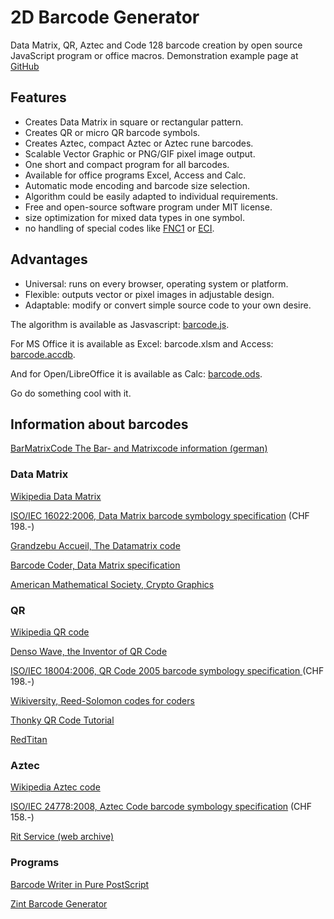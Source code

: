 # 2D Barcode Generator
Data Matrix, QR, Aztec and Code 128 barcode creation by open source JavaScript program or office macros.
Demonstration example page at [GitHub](https://zingl.github.io/)
## Features
* Creates Data Matrix in square or rectangular pattern.
* Creates QR or micro QR barcode symbols.
* Creates Aztec, compact Aztec or Aztec rune barcodes.
* Scalable Vector Graphic or PNG/GIF pixel image output.
* One short and compact program for all barcodes.
* Available for office programs Excel, Access and Calc.
* Automatic mode encoding and barcode size selection.
* Algorithm could be easily adapted to individual requirements.
* Free and open-source software program under MIT license.
* size optimization for mixed data types in one symbol.
* no handling of special codes like [FNC1](http://en.wikipedia.org/wiki/GS1-128) or [ECI](http://en.wikipedia.org/wiki/Extended_Channel_Interpretation).
## Advantages
* Universal: runs on every browser, operating system or platform.
* Flexible: outputs vector or pixel images in adjustable design.
* Adaptable: modify or convert simple source code to your own desire.

The algorithm is available as Jasvascript: [barcode.js](barcode.js).

For MS Office it is available as Excel: barcode.xlsm and Access: [barcode.accdb](barcode.accdb).

And for Open/LibreOffice it is available as Calc: [barcode.ods](barcode.ods).

Go do something cool with it.
## Information about barcodes
[BarMatrixCode The Bar- and Matrixcode information (german)](https://barmatrixcode.de/)
### Data Matrix
[Wikipedia Data Matrix](http://en.wikipedia.org/wiki/Data_Matrix)

[ISO/IEC 16022:2006, Data Matrix barcode symbology specification](http://www.iso.org/iso/catalogue_detail.htm?csnumber=44230) (CHF 198.-)

[Grandzebu Accueil, The Datamatrix code](http://grandzebu.net/informatique/codbar-en/datamatrix.htm)

[Barcode Coder, Data Matrix specification](http://barcode-coder.com/en/datamatrix-specification-104.html)

[American Mathematical Society, Crypto Graphics](http://www.ams.org/samplings/feature-column/fcarc-data-matrix)
### QR
[Wikipedia QR code](http://en.wikipedia.org/wiki/QR_code)

[Denso Wave, the Inventor of QR Code](http://www.qrcode.com/en/index.html)

[ISO/IEC 18004:2006, QR Code 2005 barcode symbology specification ](http://www.iso.org/iso/catalogue_detail?csnumber=43655) (CHF 198.-)

[Wikiversity, Reed-Solomon codes for coders](http://en.wikiversity.org/wiki/Reed%E2%80%93Solomon_codes_for_coders)

[Thonky QR Code Tutorial](http://www.thonky.com/qr-code-tutorial/)

[RedTitan](http://www.pclviewer.com/QRCODE.html)
### Aztec
[Wikipedia Aztec code](http://en.wikipedia.org/wiki/Aztec_Code)

[ISO/IEC 24778:2008, Aztec Code barcode symbology specification](http://www.iso.org/iso/iso_catalogue/catalogue_tc/catalogue_detail.htm?csnumber=41548) (CHF 158.-)

[Rit Service (web archive)](https://web.archive.org/web/20090912225404/http://www.ritservice.ru/products/aps/aztece.asp)
### Programs
[Barcode Writer in Pure PostScript](http://bwipp.terryburton.co.uk/)

[Zint Barcode Generator](http://sourceforge.net/projects/zint/)